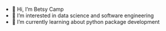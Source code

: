 - 👋 Hi, I’m Betsy Camp
- 👀 I’m interested in data science and software engineering
- 🌱 I’m currently learning about python package development


<!---
betsyhcamp/betsyhcamp is a ✨ special ✨ repository because its `README.md` (this file) appears on your GitHub profile.
You can click the Preview link to take a look at your changes.
--->
